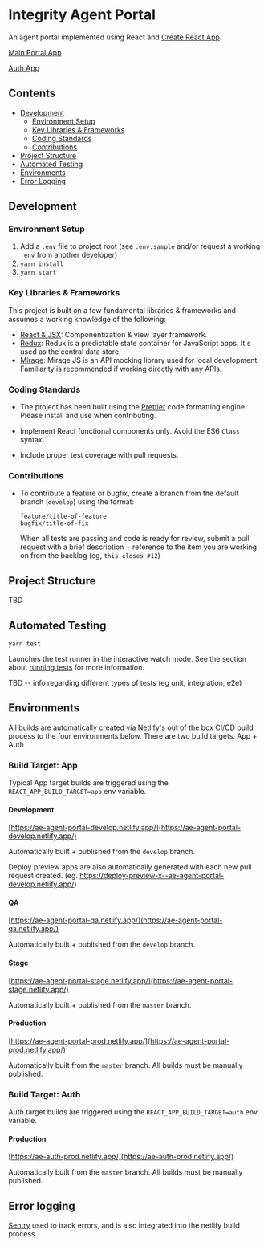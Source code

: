 # Integrity Agent Portal

An agent portal implemented using React and [Create React App](https://create-react-app.dev/).

[Main Portal App](https://ae-agent-portal-prod.netlify.app)

[Auth App](https://ae-auth-prod.netlify.app)

## Contents

- [Development](#Development)
  - [Environment Setup](#environment-setup)
  - [Key Libraries & Frameworks](#key-libraries--frameworks)
  - [Coding Standards](#coding-standards)
  - [Contributions](#contributions)
- [Project Structure](#project-structure)
- [Automated Testing](#automated-testing)
- [Environments](#environments)
- [Error Logging](#error-logging)

## Development

### Environment Setup

1. Add a `.env` file to project root
   (see `.env.sample` and/or request a working `.env` from another developer)
2. `yarn install`
3. `yarn start`

### Key Libraries & Frameworks

This project is built on a few fundamental libraries & frameworks and assumes a working knowledge of the following:

- [React & JSX](https://reactjs.org/): Componentization & view layer framework.
- [Redux](https://redux.js.org/): Redux is a predictable state container for JavaScript apps. It's used as the central data store.
- [Mirage](https://miragejs.com/): Mirage JS is an API mocking library used for local development. Familiarity is recommended if working directly with any APIs.

### Coding Standards

- The project has been built using the [Prettier](https://prettier.io/) code formatting engine. Please install and use when contributing.

- Implement React functional components only. Avoid the ES6 `Class` syntax.

- Include proper test coverage with pull requests.

### Contributions

- To contribute a feature or bugfix, create a branch from the default branch (`develop`) using the format:

  `feature/title-of-feature`<br />
  `bugfix/title-of-fix`

  When all tests are passing and code is ready for review, submit a pull request with a brief description + reference to the item you are working on from the backlog (eg, `this closes #12`)

## Project Structure

TBD

## Automated Testing

`yarn test`

Launches the test runner in the interactive watch mode.
See the section about [running tests](https://facebook.github.io/create-react-app/docs/running-tests) for more information.

TBD -- info regarding different types of tests (eg unit, integration, e2e)

## Environments

All builds are automatically created via Netlify's out of the box CI/CD build process to the four environments below.
There are two build targets. App + Auth

### Build Target: App

Typical App target builds are triggered using the `REACT_APP_BUILD_TARGET=app` env variable.

#### Development

[https://ae-agent-portal-develop.netlify.app/](https://ae-agent-portal-develop.netlify.app/)

Automatically built + published from the `develop` branch.

Deploy preview apps are also automatically generated with each new pull request created. (eg. https://deploy-preview-x--ae-agent-portal-develop.netlify.app/)

#### QA

[https://ae-agent-portal-qa.netlify.app/](https://ae-agent-portal-qa.netlify.app/)

Automatically built + published from the `develop` branch.

#### Stage

[https://ae-agent-portal-stage.netlify.app/](https://ae-agent-portal-stage.netlify.app/)

Automatically built + published from the `master` branch.

#### Production

[https://ae-agent-portal-prod.netlify.app/](https://ae-agent-portal-prod.netlify.app/)

Automatically built from the `master` branch. All builds must be manually published.

### Build Target: Auth

Auth target builds are triggered using the `REACT_APP_BUILD_TARGET=auth` env variable.

#### Production

[https://ae-auth-prod.netlify.app/](https://ae-auth-prod.netlify.app/)

Automatically built from the `master` branch. All builds must be manually published.

## Error logging

[Sentry](https://sentry.io/organizations/integrity-marketing-org/issues/?project=5316442) used to track errors, and is also integrated into the netlify build process.
